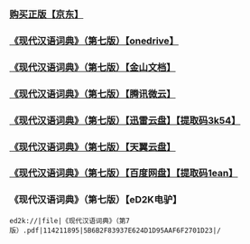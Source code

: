 ### [购买正版【京东】](https://item.m.jd.com/product/11987633.html)
### [《现代汉语词典》（第七版）【onedrive】](https://victoriaca-my.sharepoint.com/:b:/g/personal/gaozx_ncov_office_gy/EbaNNK125g5CiSlpSmrXKbwBGMFJ6Z6snTPCiubrixhUeg?e=2bSlFk)
### [《现代汉语词典》（第七版）【金山文档】](https://kdocs.cn/l/cmPWIVbTJb2n)
### [《现代汉语词典》（第七版）【腾讯微云】](https://share.weiyun.com/jDLovG8V)
### [《现代汉语词典》（第七版）【迅雷云盘】【提取码3k54】](https://pan.xunlei.com/s/VMT18qfL61gFQ6pJTQn6AbxfA1)
### [《现代汉语词典》（第七版）【天翼云盘】](https://cloud.189.cn/t/mUbUjeBjAJ7f)
### [《现代汉语词典》（第七版）【百度网盘】【提取码1ean】](https://pan.baidu.com/s/1E4e6DUIukZp9gYL08NDjDA)
### 《现代汉语词典》（第七版）【eD2K电驴】
```
ed2k://|file|《现代汉语词典》（第7版）.pdf|114211895|5B6B2F83937E624D1D95AAF6F2701D23|/
```
